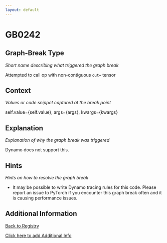 ```yaml
---
layout: default
---
```

# GB0242

## Graph-Break Type
*Short name describing what triggered the graph break*

Attempted to call op with non-contiguous `out=` tensor

## Context
*Values or code snippet captured at the break point*

self.value={self.value}, args={args}, kwargs={kwargs}

## Explanation
*Explanation of why the graph break was triggered*

Dynamo does not support this.

## Hints
*Hints on how to resolve the graph break*

- It may be possible to write Dynamo tracing rules for this code. Please report an issue to PyTorch if you encounter this graph break often and it is causing performance issues.


## Additional Information

<!-- ADDITIONAL INFORMATION START - Add custom information below this line -->

<!-- ADDITIONAL INFORMATION END -->

[Back to Registry](../index.html)

[Click here to add Additional Info](https://github.com/pytorch-labs/compile-graph-break-site/edit/main/docs/gb/gb0242.md)
